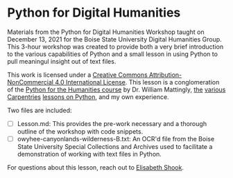# Python for Digital Humanities

Materials from the Python for Digital Humanities Workshop taught on December 13, 2021 for the Boise State University Digital Humanities Group. This 3-hour workshop was created to provide both a very brief introduction to the various capabilities of Python and a small lesson in using Python to pull meaningul insight out of text files.

This work is licensed under a [Creative Commons Attribution-NonCommercial 4.0 International License](https://creativecommons.org/licenses/by-nc/4.0/).
This lesson is a conglomeration of the [Python for the Humanities course](https://pythonhumanities.com/) by Dr. William Mattingly, [the](https://swcarpentry.github.io/python-novice-inflammation/) [various Carpentries](https://librarycarpentry.org/lc-python-intro/) [lessons on Python](https://datacarpentry.org/python-ecology-lesson/index.html), and my own experience.

Two files are included:
- [ ] Lesson.md: This provides the pre-work necessary and a thorough outline of the workshop with code snippets.
- [ ] owyhee-canyonlands-wilderness-B.txt: An OCR'd file from the Boise State University Special Collections and Archives used to facilitate a demonstration of working with text files in Python. 

For questions about this lesson, reach out to [Elisabeth Shook](mailto:elisabethshook@boisestate.edu). 
